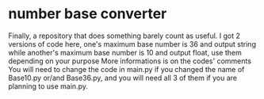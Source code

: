 # number base converter
Finally, a repository that does something barely count as useful.
I got 2 versions of code here, one's maximum base number is 36 and output string while another's maximum base number is 10 and output float, 
use them depending on your purpose
More informations is on the codes' comments
You will need to change the code in main.py if you changed the name of Base10.py or/and Base36.py, and you will need all 3 of them if you are planning to use main.py. 
